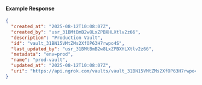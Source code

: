<!-- Code generated for API Clients. DO NOT EDIT. -->

#### Example Response

```json
{
  "created_at": "2025-08-12T10:08:07Z",
  "created_by": "usr_31BMtBmB2w8LxZPBXHLXtlv2z66",
  "description": "Production Vault",
  "id": "vault_31BN15VMtZMs2XfOP63H7rwpo4S",
  "last_updated_by": "usr_31BMtBmB2w8LxZPBXHLXtlv2z66",
  "metadata": "env=prod",
  "name": "prod-vault",
  "updated_at": "2025-08-12T10:08:07Z",
  "uri": "https://api.ngrok.com/vaults/vault_31BN15VMtZMs2XfOP63H7rwpo4S"
}
```
